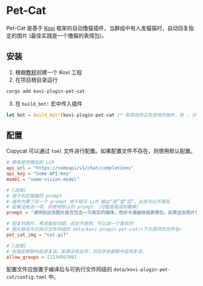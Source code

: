 # Pet-Cat

Pet-Cat 是基于 [Kovi](https://kovi.thricecola.com/) 框架的自动撸猫插件，当群组中有人发猫猫时，自动回复指定的图片 \(最佳实践是一个撸猫的表情包\)。  

## 安装

1. 根据[教程](https://kovi.thricecola.com/start/fast.html)创建一个 Kovi 工程
2. 在项目根目录运行
```bash
cargo add kovi-plugin-pet-cat
```

3. 在 `build_bot!` 宏中传入插件
```rust
let bot = build_bot!(kovi-plugin-pet-cat /* 和其他你正在使用的插件，用 , 分割 */ );
```

## 配置

Copycat 可以通过 `toml` 文件进行配置。如果配置文件不存在，则使用默认配置。  

```toml
# 带有视觉模态的 LLM
api_url = "https://someapi/v1/chat/completions"
api_key = "Some-API-Key"
model = "some-vision-model"

# [选填]
# 用于判定猫猫的 prompt
# 插件内置了另一个 prompt 用于提示 LLM 输出“是”或“否”，此处可以不提及
# 如果没有这一项，则使用默认的 prompt，（可能提高误判概率）
prompt = "请辨别这张图片是否包含一只真实的猫咪，而非卡通猫咪或表情包。如果这张图片包含**修图软件添加的文字**，请回答'否'。"

# 回复的图片，考虑版权问题，此处不提供，可以选一个喜欢的
# 图片路径为可执行文件同级的 data/kovi-plugin-pet-cat/<下方提供的文件名>
pet_cat_img = "cat.gif"

# [选填]
# 在指定群聊中启用复读。如果没有此项，则在所有群聊中启用复读。
allow_groups = [123456789]

```  

配置文件应放置于编译后与可执行文件同级的 `data/kovi-plugin-pet-cat/config.toml` 中。
